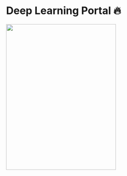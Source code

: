 # Deep Learning Portal 🔥
<image width="300px" height="400px" src= "https://github.com/arun477/deep_learning_portal/assets/25299377/faadc50e-97ee-4429-abd5-0a7e0ad4c654" />


